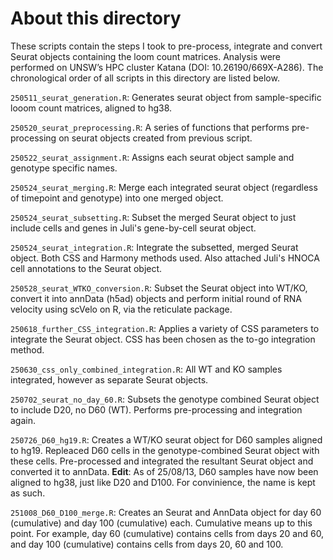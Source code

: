 # About this directory

These scripts contain the steps I took to pre-process, integrate and convert Seurat objects containing the loom count matrices. Analysis were performed on UNSW’s HPC cluster Katana (DOI: 10.26190/669X-A286). The chronological order of all scripts in this directory are listed below.


`250511_seurat_generation.R`: Generates seurat object from sample-specific looom count matrices, aligned to hg38.

`250520_seurat_preprocessing.R`: A series of functions that performs pre-processing on seurat objects created from previous script.

`250522_seurat_assignment.R`: Assigns each seurat object sample and genotype specific names.

`250524_seurat_merging.R`: Merge each integrated seurat object (regardless of timepoint and genotype) into one merged object.

`250524_seurat_subsetting.R`: Subset the merged Seurat object to just include cells and genes in Juli's gene-by-cell seurat object.

`250524_seurat_integration.R`: Integrate the subsetted, merged Seurat object. Both CSS and Harmony methods used. Also attached Juli's HNOCA cell annotations to the Seurat object.

`250528_seurat_WTKO_conversion.R`: Subset the Seurat object into WT/KO, convert it into annData (h5ad) objects and perform initial round of RNA velocity using scVelo on R, via the reticulate package.

`250618_further_CSS_integration.R`: Applies a variety of CSS parameters to integrate the Seurat object. CSS has been chosen as the to-go integration method.

`250630_css_only_combined_integration.R`: All WT and KO samples integrated, however as separate Seurat objects.

`250702_seurat_no_day_60.R`: Subsets the genotype combined Seurat object to include D20, no D60 (WT). Performs pre-processing and integration again.  

`250726_D60_hg19.R`: Creates a WT/KO seurat object for D60 samples aligned to hg19. Repleaced D60 cells in the genotype-combined Seurat object with these cells. Pre-processed and integrated the resultant Seurat object and converted it to annData. **Edit**: As of 25/08/13, D60 samples have now been aligned to hg38, just like D20 and D100. For convinience, the name is kept as such.

`251008_D60_D100_merge.R`: Creates an Seurat and AnnData object for day 60 (cumulative) and day 100 (cumulative) each. Cumulative means up to this point. For example, day 60 (cumulative) contains cells from days 20 and 60, and day 100 (cumulative) contains cells from days 20, 60 and 100.
